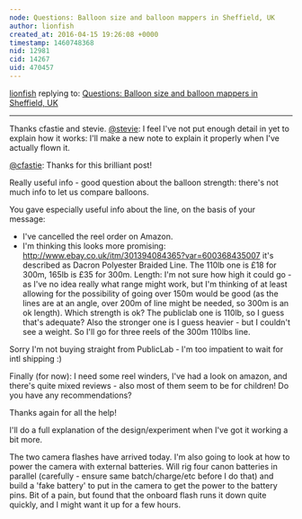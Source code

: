 ```yaml
---
node: Questions: Balloon size and balloon mappers in Sheffield, UK
author: lionfish
created_at: 2016-04-15 19:26:08 +0000
timestamp: 1460748368
nid: 12981
cid: 14267
uid: 470457
---
```




[lionfish](../profile/lionfish) replying to: [Questions: Balloon size and balloon mappers in Sheffield, UK](../notes/lionfish/04-15-2016/questions-balloon-size-and-balloon-mappers-in-sheffield-uk)

----
Thanks cfastie and stevie.
[@stevie](/profile/stevie): I feel I've not put enough detail in yet to explain how it works: I'll make a new note to explain it properly when I've actually flown it.

[@cfastie](/profile/cfastie): Thanks for this brilliant post!

Really useful info - good question about the balloon strength: there's not much info to let us compare balloons.

You gave especially useful info about the line, on the basis of your message:
- I've cancelled the reel order on Amazon.
- I'm thinking this looks more promising: http://www.ebay.co.uk/itm/301394084365?var=600368435007 it's described as Dacron Polyester Braided Line. The 110lb one is £18 for 300m, 165lb is £35 for 300m. Length: I'm not sure how high it could go - as I've no idea really what range might work, but I'm thinking of at least allowing for the possibility of going over 150m would be good (as the lines are at an angle, over 200m of line might be needed, so 300m is an ok length). Which strength is ok? The publiclab one is 110lb, so I guess that's adequate? Also the stronger one is I guess heavier - but I couldn't see a weight. So I'll go for three reels of the 300m 110lbs line.

Sorry I'm not buying straight from PublicLab - I'm too impatient to wait for intl shipping :)

Finally (for now): I need some reel winders, I've had a look on amazon, and there's quite mixed reviews - also most of them seem to be for children! Do you have any recommendations?

Thanks again for all the help!

I'll do a full explanation of the design/experiment when I've got it working a bit more.

The two camera flashes have arrived today. I'm also going to look at how to power the camera with external batteries. Will rig four canon batteries in parallel (carefully - ensure same batch/charge/etc before I do that) and build a 'fake battery' to put in the camera to get the power to the battery pins. Bit of a pain, but found that the onboard flash runs it down quite quickly, and I might want it up for a few hours.